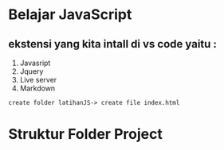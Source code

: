 <h1> Belajar JavaScript </h1>

## ekstensi yang kita intall di vs code yaitu : 
1. Javasript
2. Jquery
3. Live server
4. Markdown

```
create folder latihanJS-> create file index.html
```

# Struktur Folder Project 